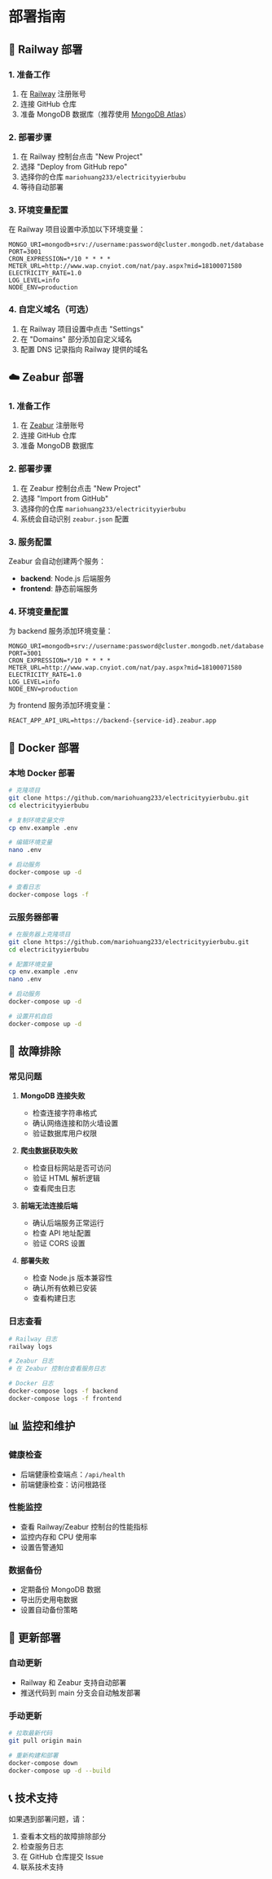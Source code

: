 # 部署指南

## 🚀 Railway 部署

### 1. 准备工作
1. 在 [Railway](https://railway.app) 注册账号
2. 连接 GitHub 仓库
3. 准备 MongoDB 数据库（推荐使用 [MongoDB Atlas](https://cloud.mongodb.com)）

### 2. 部署步骤
1. 在 Railway 控制台点击 "New Project"
2. 选择 "Deploy from GitHub repo"
3. 选择你的仓库 `mariohuang233/electricityyierbubu`
4. 等待自动部署

### 3. 环境变量配置
在 Railway 项目设置中添加以下环境变量：

```
MONGO_URI=mongodb+srv://username:password@cluster.mongodb.net/database
PORT=3001
CRON_EXPRESSION=*/10 * * * *
METER_URL=http://www.wap.cnyiot.com/nat/pay.aspx?mid=18100071580
ELECTRICITY_RATE=1.0
LOG_LEVEL=info
NODE_ENV=production
```

### 4. 自定义域名（可选）
1. 在 Railway 项目设置中点击 "Settings"
2. 在 "Domains" 部分添加自定义域名
3. 配置 DNS 记录指向 Railway 提供的域名

## ☁️ Zeabur 部署

### 1. 准备工作
1. 在 [Zeabur](https://zeabur.com) 注册账号
2. 连接 GitHub 仓库
3. 准备 MongoDB 数据库

### 2. 部署步骤
1. 在 Zeabur 控制台点击 "New Project"
2. 选择 "Import from GitHub"
3. 选择你的仓库 `mariohuang233/electricityyierbubu`
4. 系统会自动识别 `zeabur.json` 配置

### 3. 服务配置
Zeabur 会自动创建两个服务：
- **backend**: Node.js 后端服务
- **frontend**: 静态前端服务

### 4. 环境变量配置
为 backend 服务添加环境变量：

```
MONGO_URI=mongodb+srv://username:password@cluster.mongodb.net/database
PORT=3001
CRON_EXPRESSION=*/10 * * * *
METER_URL=http://www.wap.cnyiot.com/nat/pay.aspx?mid=18100071580
ELECTRICITY_RATE=1.0
LOG_LEVEL=info
NODE_ENV=production
```

为 frontend 服务添加环境变量：
```
REACT_APP_API_URL=https://backend-{service-id}.zeabur.app
```

## 🐳 Docker 部署

### 本地 Docker 部署
```bash
# 克隆项目
git clone https://github.com/mariohuang233/electricityyierbubu.git
cd electricityyierbubu

# 复制环境变量文件
cp env.example .env

# 编辑环境变量
nano .env

# 启动服务
docker-compose up -d

# 查看日志
docker-compose logs -f
```

### 云服务器部署
```bash
# 在服务器上克隆项目
git clone https://github.com/mariohuang233/electricityyierbubu.git
cd electricityyierbubu

# 配置环境变量
cp env.example .env
nano .env

# 启动服务
docker-compose up -d

# 设置开机自启
docker-compose up -d
```

## 🔧 故障排除

### 常见问题

1. **MongoDB 连接失败**
   - 检查连接字符串格式
   - 确认网络连接和防火墙设置
   - 验证数据库用户权限

2. **爬虫数据获取失败**
   - 检查目标网站是否可访问
   - 验证 HTML 解析逻辑
   - 查看爬虫日志

3. **前端无法连接后端**
   - 确认后端服务正常运行
   - 检查 API 地址配置
   - 验证 CORS 设置

4. **部署失败**
   - 检查 Node.js 版本兼容性
   - 确认所有依赖已安装
   - 查看构建日志

### 日志查看

```bash
# Railway 日志
railway logs

# Zeabur 日志
# 在 Zeabur 控制台查看服务日志

# Docker 日志
docker-compose logs -f backend
docker-compose logs -f frontend
```

## 📊 监控和维护

### 健康检查
- 后端健康检查端点：`/api/health`
- 前端健康检查：访问根路径

### 性能监控
- 查看 Railway/Zeabur 控制台的性能指标
- 监控内存和 CPU 使用率
- 设置告警通知

### 数据备份
- 定期备份 MongoDB 数据
- 导出历史用电数据
- 设置自动备份策略

## 🔄 更新部署

### 自动更新
- Railway 和 Zeabur 支持自动部署
- 推送代码到 main 分支会自动触发部署

### 手动更新
```bash
# 拉取最新代码
git pull origin main

# 重新构建和部署
docker-compose down
docker-compose up -d --build
```

## 📞 技术支持

如果遇到部署问题，请：
1. 查看本文档的故障排除部分
2. 检查服务日志
3. 在 GitHub 仓库提交 Issue
4. 联系技术支持
